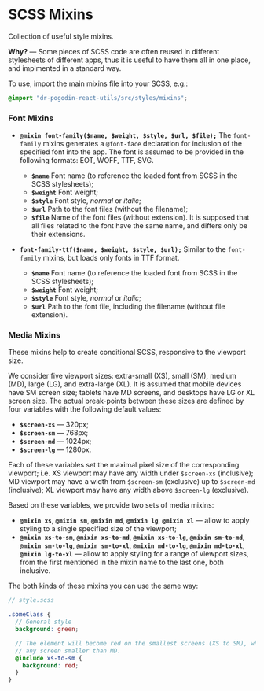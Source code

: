 # SCSS Mixins
Collection of useful style mixins.

**Why?** &mdash; Some pieces of SCSS code are often reused in different
stylesheets of different apps, thus it is useful to have them all in one place,
and implmented in a standard way.

To use, import the main mixins file into your SCSS, e.g.:
```scss
@import "dr-pogodin-react-utils/src/styles/mixins";
```

### Font Mixins
- **`@mixin font-family($name, $weight, $style, $url, $file);`**
  The `font-family` mixins generates a `@font-face` declaration for
  inclusion of the specified font into the app. The font is assumed
  to be provided in the following formats: EOT, WOFF, TTF, SVG.
  - **`$name`** Font name (to reference the loaded font from SCSS in
  the SCSS stylesheets);
  - **`$weight`** Font weight;
  - **`$style`** Font style, *normal* or *italic*;
  - **`$url`** Path to the font files (without the filename);
  - **`$file`** Name of the font files (without extension). It is
  supposed that all files related to the font have the same name,
  and differs only be their extensions.

- **`font-family-ttf($name, $weight, $style, $url);`**
  Similar to the `font-family` mixins, but loads only fonts in TTF
  format.
  - **`$name`** Font name (to reference the loaded font from SCSS in
  the SCSS stylesheets);
  - **`$weight`** Font weight;
  - **`$style`** Font style, *normal* or *italic*;
  - **`$url`** Path to the font file, including the filename (without
  file extension).
  
### Media Mixins
These mixins help to create conditional SCSS, responsive to the viewport size.

We consider five viewport sizes: extra-small (XS), small (SM), medium (MD),
large (LG), and extra-large (XL). It is assumed that mobile devices have SM
screen size; tablets have MD screens, and desktops have LG or XL screen size.
The actual break-points between these sizes are defined by four variables with
the following default values:
- **`$screen-xs`** — 320px;
- **`$screen-sm`** — 768px;
- **`$screen-md`** — 1024px;
- **`$screen-lg`** — 1280px.

Each of these variables set the maximal pixel size of the corresponding
viewport; i.e. XS viewport may have any width under `$screen-xs` (inclusive);
MD viewport may have a width from `$screen-sm` (exclusive) up to `$screen-md`
(inclusive); XL viewport may have any width above `$screen-lg` (exclusive).

Based on these variables, we provide two sets of media mixins:
- **`@mixin xs`**, **`@mixin sm`**, **`@mixin md`**, **`@mixin lg`**,
  **`@mixin xl`** &mdash; allow to apply styling to a single specified
  size of the viewport;
- **`@mixin xs-to-sm`**, **`@mixin xs-to-md`**, **`@mixin xs-to-lg`**,
  **`@mixin sm-to-md`**, **`@mixin sm-to-lg`**, **`@mixin sm-to-xl`**,
  **`@mixin md-to-lg`**, **`@mixin md-to-xl`**, **`@mixin lg-to-xl`** &mdash;
 allow to apply styling for a range of viewport sizes, from the first mentioned
 in the mixin name to the last one, both inclusive.

The both kinds of these mixins you can use the same way:
```scss
// style.scss

.someClass {
  // General style
  background: green;

  // The element will become red on the smallest screens (XS to SM), which means
  // any screen smaller than MD.
  @include xs-to-sm {
    background: red;
  }
}
```

